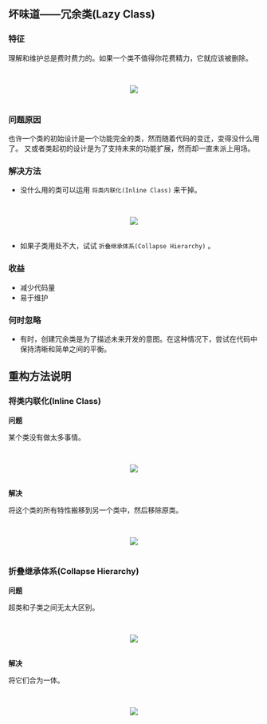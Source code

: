 ## 坏味道——冗余类(Lazy Class)

### 特征

理解和维护总是费时费力的。如果一个类不值得你花费精力，它就应该被删除。

<br><div align="center"><img src="http://dunwu.test.upcdn.net/images/refactor/lazy-class-1.png"/></div><br>

### 问题原因

也许一个类的初始设计是一个功能完全的类，然而随着代码的变迁，变得没什么用了。
又或者类起初的设计是为了支持未来的功能扩展，然而却一直未派上用场。

### 解决方法

- 没什么用的类可以运用 `将类内联化(Inline Class)` 来干掉。

<br><div align="center"><img src="http://dunwu.test.upcdn.net/images/refactor/lazy-class-2.png"/></div><br>

- 如果子类用处不大，试试 `折叠继承体系(Collapse Hierarchy)` 。

### 收益

- 减少代码量
- 易于维护

### 何时忽略

- 有时，创建冗余类是为了描述未来开发的意图。在这种情况下，尝试在代码中保持清晰和简单之间的平衡。




## 重构方法说明

### 将类内联化(Inline Class)

**问题**

某个类没有做太多事情。

<br><div align="center"><img src="http://dunwu.test.upcdn.net/images/refactor/inline-class-before.png"/></div><br>

**解决**

将这个类的所有特性搬移到另一个类中，然后移除原类。

<br><div align="center"><img src="http://dunwu.test.upcdn.net/images/refactor/inline-class-after.png"/></div><br>

### 折叠继承体系(Collapse Hierarchy)

**问题**

超类和子类之间无太大区别。

<br><div align="center"><img src="http://dunwu.test.upcdn.net/images/refactor/collapse-hierarchy-before.png"/></div><br>

**解决**

将它们合为一体。

<br><div align="center"><img src="http://dunwu.test.upcdn.net/images/refactor/collapse-hierarchy-after.png"/></div><br>
